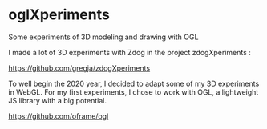 # oglXperiments
Some experiments of 3D modeling and drawing with OGL

I made a lot of 3D experiments with Zdog in the project zdogXperiments :

https://github.com/gregja/zdogXperiments

To well begin the 2020 year, I decided to adapt some of my 3D experiments in WebGL. 
For my first experiments, I chose to work with OGL, a lightweight JS library with a big potential.

https://github.com/oframe/ogl



 